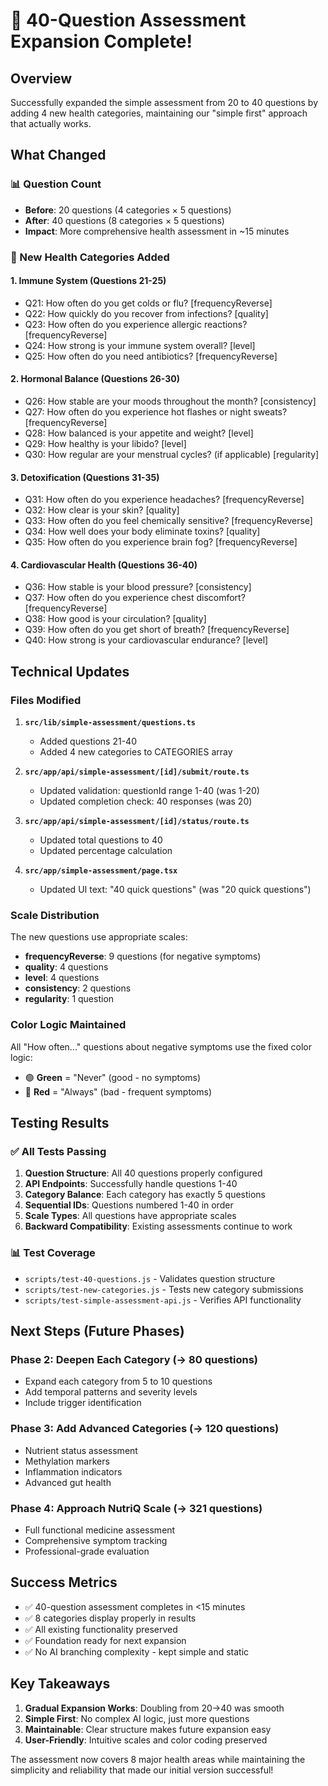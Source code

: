 # 🚀 40-Question Assessment Expansion Complete!

## Overview

Successfully expanded the simple assessment from 20 to 40 questions by adding 4 new health categories, maintaining our "simple first" approach that actually works.

## What Changed

### 📊 Question Count

- **Before**: 20 questions (4 categories × 5 questions)
- **After**: 40 questions (8 categories × 5 questions)
- **Impact**: More comprehensive health assessment in ~15 minutes

### 🏥 New Health Categories Added

#### 1. **Immune System** (Questions 21-25)

- Q21: How often do you get colds or flu? [frequencyReverse]
- Q22: How quickly do you recover from infections? [quality]
- Q23: How often do you experience allergic reactions? [frequencyReverse]
- Q24: How strong is your immune system overall? [level]
- Q25: How often do you need antibiotics? [frequencyReverse]

#### 2. **Hormonal Balance** (Questions 26-30)

- Q26: How stable are your moods throughout the month? [consistency]
- Q27: How often do you experience hot flashes or night sweats? [frequencyReverse]
- Q28: How balanced is your appetite and weight? [level]
- Q29: How healthy is your libido? [level]
- Q30: How regular are your menstrual cycles? (if applicable) [regularity]

#### 3. **Detoxification** (Questions 31-35)

- Q31: How often do you experience headaches? [frequencyReverse]
- Q32: How clear is your skin? [quality]
- Q33: How often do you feel chemically sensitive? [frequencyReverse]
- Q34: How well does your body eliminate toxins? [quality]
- Q35: How often do you experience brain fog? [frequencyReverse]

#### 4. **Cardiovascular Health** (Questions 36-40)

- Q36: How stable is your blood pressure? [consistency]
- Q37: How often do you experience chest discomfort? [frequencyReverse]
- Q38: How good is your circulation? [quality]
- Q39: How often do you get short of breath? [frequencyReverse]
- Q40: How strong is your cardiovascular endurance? [level]

## Technical Updates

### Files Modified

1. **`src/lib/simple-assessment/questions.ts`**

   - Added questions 21-40
   - Added 4 new categories to CATEGORIES array

2. **`src/app/api/simple-assessment/[id]/submit/route.ts`**

   - Updated validation: questionId range 1-40 (was 1-20)
   - Updated completion check: 40 responses (was 20)

3. **`src/app/api/simple-assessment/[id]/status/route.ts`**

   - Updated total questions to 40
   - Updated percentage calculation

4. **`src/app/simple-assessment/page.tsx`**
   - Updated UI text: "40 quick questions" (was "20 quick questions")

### Scale Distribution

The new questions use appropriate scales:

- **frequencyReverse**: 9 questions (for negative symptoms)
- **quality**: 4 questions
- **level**: 4 questions
- **consistency**: 2 questions
- **regularity**: 1 question

### Color Logic Maintained

All "How often..." questions about negative symptoms use the fixed color logic:

- 🟢 **Green** = "Never" (good - no symptoms)
- 🔴 **Red** = "Always" (bad - frequent symptoms)

## Testing Results

### ✅ All Tests Passing

1. **Question Structure**: All 40 questions properly configured
2. **API Endpoints**: Successfully handle questions 1-40
3. **Category Balance**: Each category has exactly 5 questions
4. **Sequential IDs**: Questions numbered 1-40 in order
5. **Scale Types**: All questions have appropriate scales
6. **Backward Compatibility**: Existing assessments continue to work

### 📊 Test Coverage

- `scripts/test-40-questions.js` - Validates question structure
- `scripts/test-new-categories.js` - Tests new category submissions
- `scripts/test-simple-assessment-api.js` - Verifies API functionality

## Next Steps (Future Phases)

### Phase 2: Deepen Each Category (→ 80 questions)

- Expand each category from 5 to 10 questions
- Add temporal patterns and severity levels
- Include trigger identification

### Phase 3: Add Advanced Categories (→ 120 questions)

- Nutrient status assessment
- Methylation markers
- Inflammation indicators
- Advanced gut health

### Phase 4: Approach NutriQ Scale (→ 321 questions)

- Full functional medicine assessment
- Comprehensive symptom tracking
- Professional-grade evaluation

## Success Metrics

- ✅ 40-question assessment completes in <15 minutes
- ✅ 8 categories display properly in results
- ✅ All existing functionality preserved
- ✅ Foundation ready for next expansion
- ✅ No AI branching complexity - kept simple and static

## Key Takeaways

1. **Gradual Expansion Works**: Doubling from 20→40 was smooth
2. **Simple First**: No complex AI logic, just more questions
3. **Maintainable**: Clear structure makes future expansion easy
4. **User-Friendly**: Intuitive scales and color coding preserved

The assessment now covers 8 major health areas while maintaining the simplicity and reliability that made our initial version successful!
